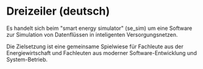 # Dreizeiler (deutsch)

Es handelt sich beim "smart energy simulator" (se_sim) um eine Software zur
Simulation von Datenflüssen in inteligenten Versorgungsnetzen.

Die Zielsetzung ist eine gemeinsame Spielwiese für Fachleute aus der
Energiewirtschaft und Fachleuten aus moderner Software-Entwicklung und
System-Betrieb.
